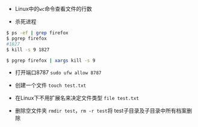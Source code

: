 - Linux中的`wc`命令查看文件的行数  

- 杀死进程 
```bash
$ ps -ef | grep firefox
$ pgrep firefox
#1827
$ kill -s 9 1827

$ pgrep firefox | xargs kill -s 9
```

- 打开端口8787 `sudo ufw allow 8787`   

- 创建一个文件 `touch test.txt`  

- 在Linux下不用扩展名来决定文件类型 `file test.txt`

- 删除空文件夹 `rmdir test`，`rm -r test`将 test子目录及子目录中所有档案删除 